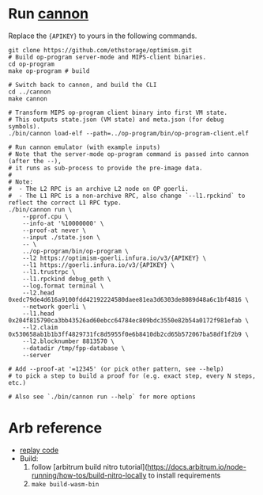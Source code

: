 # Run [cannon](https://github.com/ethstorage/optimism/tree/develop/cannon)

Replace the `{APIKEY}` to yours in the following commands.

```
git clone https://github.com/ethstorage/optimism.git
# Build op-program server-mode and MIPS-client binaries.
cd op-program
make op-program # build

# Switch back to cannon, and build the CLI
cd ../cannon
make cannon

# Transform MIPS op-program client binary into first VM state.
# This outputs state.json (VM state) and meta.json (for debug symbols).
./bin/cannon load-elf --path=../op-program/bin/op-program-client.elf

# Run cannon emulator (with example inputs)
# Note that the server-mode op-program command is passed into cannon (after the --),
# it runs as sub-process to provide the pre-image data.
#
# Note:
#  - The L2 RPC is an archive L2 node on OP goerli.
#  - The L1 RPC is a non-archive RPC, also change `--l1.rpckind` to reflect the correct L1 RPC type.
./bin/cannon run \
    --pprof.cpu \
    --info-at '%10000000' \
    --proof-at never \
    --input ./state.json \
    -- \
    ../op-program/bin/op-program \
    --l2 https://optimism-goerli.infura.io/v3/{APIKEY} \
    --l1 https://goerli.infura.io/v3/{APIKEY} \
    --l1.trustrpc \
    --l1.rpckind debug_geth \
    --log.format terminal \
    --l2.head 0xedc79de4d616a9100fdd42192224580daee81ea3d6303de8089d48a6c1bf4816 \
    --network goerli \
    --l1.head 0x204f815790ca3bb43526ad60ebcc64784ec809bdc3550e82b54a0172f981efab \
    --l2.claim 0x530658ab1b1b3ff4829731fc8d5955f0e6b8410db2cd65b572067ba58df1f2b9 \
    --l2.blocknumber 8813570 \
    --datadir /tmp/fpp-database \
    --server

# Add --proof-at '=12345' (or pick other pattern, see --help)
# to pick a step to build a proof for (e.g. exact step, every N steps, etc.)

# Also see `./bin/cannon run --help` for more options

```

# Arb reference
- [replay code](https://github.com/OffchainLabs/nitro/blob/master/cmd/replay/main.go)
- Build: 
    1. follow [arbitrum build nitro tutorial](https://docs.arbitrum.io/node-running/how-tos/build-nitro-locally to install requirements
    2. `make build-wasm-bin`